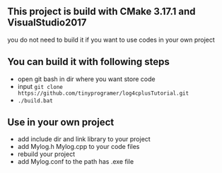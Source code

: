 ## This project is build with CMake 3.17.1 and VisualStudio2017

you do not need to build it if you want to use codes in your own project

## You can build it with following steps
- open git bash in dir where you want store code
- input ``git clone https://github.com/tinyprogramer/log4cplusTutorial.git``
- ``./build.bat``

## Use in your own project 

- add include dir and link library to your project
- add Mylog.h Mylog.cpp to your code files
- rebuild your project
- add Mylog.conf to the path has .exe file  